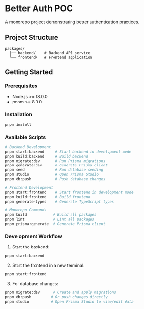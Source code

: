 # Better Auth POC

A monorepo project demonstrating better authentication practices.

## Project Structure

```
packages/
  ├── backend/    # Backend API service
  └── frontend/   # Frontend application
```

## Getting Started

### Prerequisites

- Node.js >= 18.0.0
- pnpm >= 8.0.0

### Installation

```bash
pnpm install
```

### Available Scripts

```bash
# Backend Development
pnpm start:backend     # Start backend in development mode
pnpm build:backend     # Build backend
pnpm migrate:dev       # Run Prisma migrations
pnpm generate:dev      # Generate Prisma client
pnpm seed              # Run database seeding
pnpm studio            # Open Prisma Studio
pnpm db:push           # Push database changes

# Frontend Development
pnpm start:frontend    # Start frontend in development mode
pnpm build:frontend    # Build frontend
pnpm generate-types    # Generate TypeScript types

# Monorepo Commands
pnpm build            # Build all packages
pnpm lint             # Lint all packages
pnpm prisma:generate  # Generate Prisma client
```

### Development Workflow

1. Start the backend:
```bash
pnpm start:backend
```

2. Start the frontend in a new terminal:
```bash
pnpm start:frontend
```

3. For database changes:
```bash
pnpm migrate:dev      # Create and apply migrations
pnpm db:push         # Or push changes directly
pnpm studio          # Open Prisma Studio to view/edit data
```